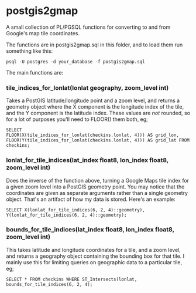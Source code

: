 postgis2gmap
============

A small collection of PL/PGSQL functions for converting to and from Google's map tile coordinates.

The functions are in postgis2gmap.sql in this folder, and to load them run something like this:

`psql -U postgres -d your_database -f postgis2gmap.sql`

The main functions are:

### tile_indices_for_lonlat(lonlat geography, zoom_level int)

Takes a PostGIS latitude/longitude point and a zoom level, and returns a geometry object where the X component is the longitude index of the tile, and the Y component is the latitude index. These values are *not* rounded, so for a lot of purposes you'll need to FLOOR() them both, eg;

`SELECT                                                                                                                                                                            FLOOR(X(tile_indices_for_lonlat(checkins.lonlat, 4))) AS grid_lon,                                                                                                                                    FLOOR(Y(tile_indices_for_lonlat(checkins.lonlat, 4))) AS grid_lat FROM checkins;`

### lonlat_for_tile_indices(lat_index float8, lon_index float8, zoom_level int)

Does the inverse of the function above, turning a Google Maps tile index for a given zoom level into a PostGIS geometry point. You may notice that the coordinates are given as separate arguments rather than a single geometry object. That's an artifact of how my data is stored. Here's an example:

`SELECT X(lonlat_for_tile_indices(6, 2, 4)::geometry), Y(lonlat_for_tile_indices(6, 2, 4)::geometry);`

### bounds_for_tile_indices(lat_index float8, lon_index float8, zoom_level int)

This takes latitude and longitude coordinates for a tile, and a zoom level, and returns a geography object containing the bounding box for that tile. I mainly use this for limiting queries on geographic data to a particular tile, eg;

`SELECT * FROM checkins WHERE ST_Intersects(lonlat, bounds_for_tile_indices(6, 2, 4);`
